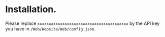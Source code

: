 # Installation.

Please replace `xxxxxxxxxxxxxxxxxxxxxxxxxxxxxxxxxxxxxxxx` by the API key you have in `/Web/Website/Web/config.json`.